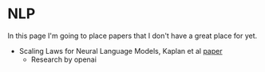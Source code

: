 # NLP
In this page I'm going to place papers that I don't have a great place for yet. 


- Scaling Laws for Neural Language Models, Kaplan et al [paper](https://arxiv.org/pdf/2001.08361)
    - Research by openai